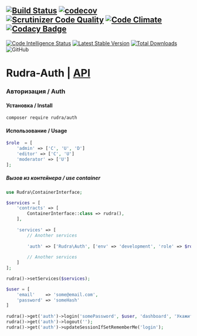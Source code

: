 [![Build Status](https://travis-ci.org/Jagepard/Rudra-Auth.svg?branch=master)](https://travis-ci.org/Jagepard/Rudra-Auth)
[![codecov](https://codecov.io/gh/Jagepard/Rudra-Auth/branch/master/graph/badge.svg)](https://codecov.io/gh/Jagepard/Rudra-Auth)
[![Scrutinizer Code Quality](https://scrutinizer-ci.com/g/Jagepard/Rudra-Auth/badges/quality-score.png?b=master)](https://scrutinizer-ci.com/g/Jagepard/Rudra-Auth/?branch=master)
[![Code Climate](https://codeclimate.com/github/Jagepard/Rudra-Auth/badges/gpa.svg)](https://codeclimate.com/github/Jagepard/Rudra-Auth)
[![Codacy Badge](https://api.codacy.com/project/badge/Grade/f95dcf6a2227482db74b1232ef30b635)](https://www.codacy.com/app/Jagepard/Rudra-Auth?utm_source=github.com&amp;utm_medium=referral&amp;utm_content=Jagepard/Rudra-Auth&amp;utm_campaign=Badge_Grade)
-----
[![Code Intelligence Status](https://scrutinizer-ci.com/g/Jagepard/Rudra-Auth/badges/code-intelligence.svg?b=master)](https://scrutinizer-ci.com/code-intelligence)
[![Latest Stable Version](https://poser.pugx.org/rudra/auth/v/stable)](https://packagist.org/packages/rudra/auth)
[![Total Downloads](https://poser.pugx.org/rudra/auth/downloads)](https://packagist.org/packages/rudra/auth)
![GitHub](https://img.shields.io/github/license/jagepard/Rudra-Auth.svg)

# Rudra-Auth | [API](https://github.com/Jagepard/Rudra-Auth/blob/master/docs.md "Documentation API")
### Авторизация / Auth

#### Установка / Install
```composer require rudra/auth```
#### Использование / Usage
```php
$role  = [
    'admin' => ['C', 'U', 'D']
    'editor' => ['C', 'U']
    'moderator' => ['U']
];
```
##### Вызов из контейнера / use container
```php
use Rudra\ContainerInterface;

$services = [
    'contracts' => [
        ContainerInterface::class => rudra(),
    ],
    
    'services' => [
        // Another services
        
        'auth' => ['Rudra\Auth', ['env' => 'development', 'role' => $role],
        
        // Another services
    ]
];
```
```php
rudra()->setServices($services); 
```
```php
$user = [
    'email'    => 'some@email.com',
    'password' => 'someHash'
]
    
rudra()->get('auth')->login('somePassword', $user, 'dashboard', 'Укажите верные данные');
rudra()->get('auth')->logout('');
rudra()->get('auth')->updateSessionIfSetRememberMe('login');
```
